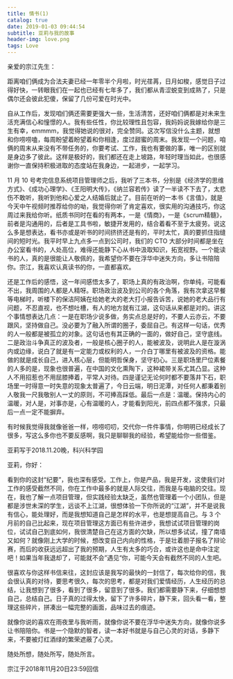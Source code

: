 ```yaml
---
title: 情书(1)
catalog: true
date: 2019-01-03 09:44:54
subtitle: 亚莉与我的故事
header-img: love.png
tags: Love
---
```


亲爱的宗江先生：

距离咱们俩成为合法夫妻已经一年零半个月啦，时光荏苒，日月如梭，感觉日子过得好快，一转眼我们在一起也已经有七年多了，我们都从青涩蜕变到成熟了，只是偶尔还会彼此犯傻，保留了几份可爱在时光中。

自从工作后，发现咱们俩还需要更强大一些，生活清苦，还好咱们俩都是对未来生活充满信心和憧憬的人。我有些任性，你比较理性且包容，我妈妈说我嫁给你是三生有幸，emmmm，我觉得她说的很对，完全赞同。这次写信没什么主题，就想和你唠唠嗑，每周盼望着盼望着和你相逢，度过甜蜜的周末。我发现一个问题，咱俩的周末从来没有不带任务的，你要考试、工作，我也有要做的事，唯一的区别就是身边多了彼此。这样是极好的，我们都还在走上坡路，年轻时理当如此，也很感谢你一直保持积极进取的态度站在我身边，一起进步，一起学习。

11 月 10 号考完信息系统项目管理师之后，我听了三本书，分别是《经济学的思维方式》、《成功心理学》、《王阳明大传》，《纳兰容若传》读了一半读不下去了，太悲伤不敢听，我听到他和心爱之人结婚后就止了。目前在听的一本书《言值》，就是今天中午视频时推荐给你的呦，我觉得你听了肯定喜欢，很实用的沟通技巧，你这周过来我给你听。纸质书同时在看的有两本，一是《情商》，一是《scrum精髓》，前者是沟通用的，后者是工具书啦，敏捷开发用的，结合着看不至于太疲劳。说这么多是想表达，看书亦或是听书的时间挤挤还是有的，平时太忙，真的要抓住指缝间的短时光。我平时早上九点多一点到公司时，我们的 CTO 大部分时间都是坐在办公室看书的，人处高位，难得还能静下心从书中汲取知识，拓宽视野。一个能读书的人，真的是很能让人敬佩的，我希望你不要在浮华中迷失方向，多让书陪陪你。宗江，我喜欢认真读书的你，一直都喜欢。

还是工作后的感悟，这一年间感悟太多了，职场上真的有政治啊，你单纯，可能看不出，我周围的人都是人精呀。职场政治波及到公司的各个角落，我有次拿这早餐等电梯时，听楼下的保洁阿姨在给她老大的老大打小报告诉苦，说她的老大品行有问题，不忍直视，也不想吐槽，有人的地方就有江湖，这句话从来都是对的。讲这个事情想表达几点：一是在职场少说多做，务实点总是好的，不要人云亦云，不要跟风，坚持做自己。没必要为了融入所谓的圈子，委屈自己。有这样一句话，优秀的人一般都是被孤立的对象。这句话也有其正确的一面的，做好自己，坚守底线。二是政治斗争真正的波及者，一般是核心圈子的人，能被波及，说明此人是在漩涡内或边缘，说白了就是有一定能力或权利的人，一介白丁哪里有被波及的资格。能做的就是成长自己，进入核心层，但能明哲保身，坚守初心。三是职场里尸位素餐的人多的是，现象也很普遍，在中国的文化熏陶下，这种裙带关系尤其凸显。这种人不用招惹也不用屈膝捧着，平常人对待。四是谨记无论何时都不要落井下石，职场里一时得意一时失意的现象太普遍了，今日云端，明日泥潭，对任何人都秉着别人敬我一尺我敬别人一丈的原则，不可捧高踩低。最后一点是：温暖。保持内心的温暖，对人是，对事亦是，心有温暖的人，才能看到阳光，前四点都不强求，只最后一点一定不能摒弃。

有时候我觉得我就像爸爸一样，唠唠叨叨，交代你一件件事情，你明明已经成长了很多，写这么多你也不要反感啊，我只是聊聊我的经验，希望能给你一些借鉴。

亚莉写于2018.11.20晚，科兴科学园

亚莉，你好：

看到你的这封“纪要”，我也深有感受。工作上，你是产品，我是开发，这使我们对工作的感受截然不同，你在工作中最多的就是人际交往，而我是与电脑的交往。现在，我也了解一点项目管理，但实践经验太缺乏，虽然也管理着一个小团队，但是都是涉世未深的学生，远谈不上江湖，很想体验一下你所说的“江湖”，并不是说我有信心，能处理好，而是我想知道自己是怎样的水平，也是想提高自己。与 3 个月前的自己比起来，现在项目管理这方面已有些许进步，我想试试项目管理的岗位，试试自己到底如何，我很清楚自己在这方面的欠缺，所以想多试试，撞了南墙又如何？就像刚上大学的时候，想改变自己内向的性格，于是壮着胆子报名了辩论赛，而后的收获远远超出了我的预期，人生有太多的巧合，或许这也是命中注定吧！如果当年我退却了，可能就不会”遇见“你，可能今天会有截然不同的人生吧。

很喜欢与你这样书信来往，这封应该是我写的最快的一封信了，每次给你的信，我会很认真的对待，要思考很久，每次的思考，都是对我们爱情经历，人生经历的总结，让我想到了很多，看到了很多，留意到了很多。我们都需要静下来，仔细想想自己，总结自己。日子真的过得太快，留下了许多碎片，静下来，回头看一看，整理这些碎片，拼凑出一幅完整的画面，品味过去的痕迹。

就像你说的喜欢在雨夜里与我听雨，就像你说不要在浮华中迷失方向，就像你说多让书陪陪你。书是一个隐默的智者，读一本好书就是与自己心灵的对话，多静下来，不要被灯红酒绿的繁荣遮蔽了心灵。

随处所想，随处所写，随处所言。

宗江于2018年11月20日23:59回信